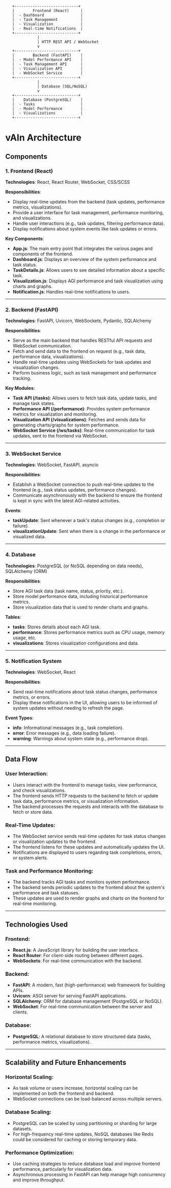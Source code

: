        +----------------------------+
       |        Frontend (React)     |
       |  - Dashboard                |
       |  - Task Management          |
       |  - Visualization            |
       |  - Real-time Notifications  |
       +----------------------------+
                  |
                  | HTTP REST API / WebSocket
                  v
       +----------------------------+
       |        Backend (FastAPI)    |
       |  - Model Performance API    |
       |  - Task Management API      |
       |  - Visualization API        |
       |  - WebSocket Service        |
       +----------------------------+
                  |
                  | Database (SQL/NoSQL)
                  v
       +----------------------------+
       |    Database (PostgreSQL)    |
       |  - Tasks                    |
       |  - Model Performance        |
       |  - Visualizations           |
       +----------------------------+

# vAIn Architecture

## Components

### 1. Frontend (React)
**Technologies**: React, React Router, WebSocket, CSS/SCSS

**Responsibilities**:
- Display real-time updates from the backend (task updates, performance metrics, visualizations).
- Provide a user interface for task management, performance monitoring, and visualizations.
- Handle user interactions (e.g., task updates, filtering performance data).
- Display notifications about system events like task updates or errors.

**Key Components**:
- **App.js**: The main entry point that integrates the various pages and components of the frontend.
- **Dashboard.js**: Displays an overview of the system performance and task status.
- **TaskDetails.js**: Allows users to see detailed information about a specific task.
- **Visualization.js**: Displays AGI performance and task visualization using charts and graphs.
- **Notification.js**: Handles real-time notifications to users.

---

### 2. Backend (FastAPI)
**Technologies**: FastAPI, Uvicorn, WebSockets, Pydantic, SQLAlchemy

**Responsibilities**:
- Serve as the main backend that handles RESTful API requests and WebSocket communication.
- Fetch and send data to the frontend on request (e.g., task data, performance data, visualizations).
- Handle real-time updates using WebSockets for task updates and visualization changes.
- Perform business logic, such as task management and performance tracking.

**Key Modules**:
- **Task API (/tasks)**: Allows users to fetch task data, update tasks, and manage task states.
- **Performance API (/performance)**: Provides system performance metrics for visualization and monitoring.
- **Visualization API (/visualizations)**: Fetches and sends data for generating charts/graphs for system performance.
- **WebSocket Service (/ws/tasks)**: Real-time communication for task updates, sent to the frontend via WebSocket.

---

### 3. WebSocket Service
**Technologies**: WebSocket, FastAPI, asyncio

**Responsibilities**:
- Establish a WebSocket connection to push real-time updates to the frontend (e.g., task status updates, performance changes).
- Communicate asynchronously with the backend to ensure the frontend is kept in sync with the latest AGI-related activities.

**Events**:
- **taskUpdate**: Sent whenever a task's status changes (e.g., completion or failure).
- **visualizationUpdate**: Sent when there is a change in the performance or visualized data.

---

### 4. Database
**Technologies**: PostgreSQL (or NoSQL depending on data needs), SQLAlchemy (ORM)

**Responsibilities**:
- Store AGI task data (task name, status, priority, etc.).
- Store model performance data, including historical performance metrics.
- Store visualization data that is used to render charts and graphs.

**Tables**:
- **tasks**: Stores details about each AGI task.
- **performance**: Stores performance metrics such as CPU usage, memory usage, etc.
- **visualizations**: Stores visualization configurations and data.

---

### 5. Notification System
**Technologies**: WebSocket, React

**Responsibilities**:
- Send real-time notifications about task status changes, performance metrics, or errors.
- Display these notifications in the UI, allowing users to be informed of system updates without needing to refresh the page.

**Event Types**:
- **info**: Informational messages (e.g., task completion).
- **error**: Error messages (e.g., data loading failure).
- **warning**: Warnings about system state (e.g., performance drop).

---

## Data Flow

### User Interaction:
- Users interact with the frontend to manage tasks, view performance, and check visualizations.
- The frontend sends HTTP requests to the backend to fetch or update task data, performance metrics, or visualization information.
- The backend processes the requests and interacts with the database to fetch or store data.

### Real-Time Updates:
- The WebSocket service sends real-time updates for task status changes or visualization updates to the frontend.
- The frontend listens for these updates and automatically updates the UI.
- Notifications are displayed to users regarding task completions, errors, or system alerts.

### Task and Performance Monitoring:
- The backend tracks AGI tasks and monitors system performance.
- The backend sends periodic updates to the frontend about the system's performance and task statuses.
- These updates are used to render graphs and charts on the frontend for real-time monitoring.

---

## Technologies Used

### Frontend:
- **React.js**: A JavaScript library for building the user interface.
- **React Router**: For client-side routing between different pages.
- **WebSockets**: For real-time communication with the backend.

### Backend:
- **FastAPI**: A modern, fast (high-performance) web framework for building APIs.
- **Uvicorn**: ASGI server for serving FastAPI applications.
- **SQLAlchemy**: ORM for database management (PostgreSQL or NoSQL).
- **WebSocket**: For real-time communication between the server and clients.

### Database:
- **PostgreSQL**: A relational database to store structured data (tasks, performance metrics, visualizations).

---

## Scalability and Future Enhancements

### Horizontal Scaling:
- As task volume or users increase, horizontal scaling can be implemented on both the frontend and backend.
- WebSocket connections can be load-balanced across multiple servers.

### Database Scaling:
- PostgreSQL can be scaled by using partitioning or sharding for large datasets.
- For high-frequency real-time updates, NoSQL databases like Redis could be considered for caching or storing temporary data.

### Performance Optimization:
- Use caching strategies to reduce database load and improve frontend performance, particularly for visualization data.
- Asynchronous processing in FastAPI can help manage high concurrency and improve throughput.
